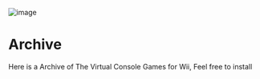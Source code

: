 ![image](https://user-images.githubusercontent.com/95140308/184500984-211eda79-71eb-4c29-88df-053e88468321.png)
# Archive
Here is a Archive of The Virtual Console Games for Wii, Feel free to install

